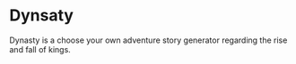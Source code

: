 # Dynsaty

Dynasty is a choose your own adventure story generator regarding the rise and fall of kings. 